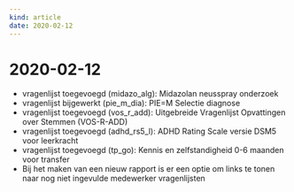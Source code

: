 ```yaml
---
kind: article
date: 2020-02-12
---
```


# 2020-02-12

* vragenlijst toegevoegd (midazo_alg): Midazolan neusspray onderzoek
* vragenlijst bijgewerkt (pie_m_dia): PIE=M Selectie diagnose
* vragenlijst toegevoegd (vos_r_add): Uitgebreide Vragenlijst Opvattingen over Stemmen (VOS-R-ADD)
* vragenlijst toegevoegd (adhd_rs5_l): ADHD Rating Scale versie DSM5 voor leerkracht
* vragenlijst toegevoegd (tp_go): Kennis en zelfstandigheid 0-6 maanden voor transfer
* Bij het maken van een nieuw rapport is er een optie om links te tonen naar nog niet ingevulde medewerker vragenlijsten
